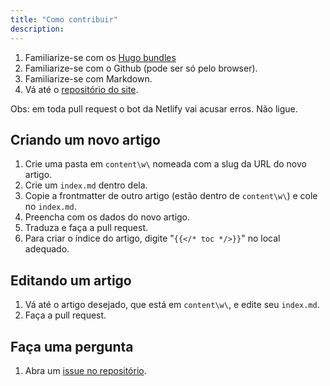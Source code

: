 ```yaml
---
title: "Como contribuir"
description:
---
```

1. Familiarize-se com os [Hugo bundles](https://www.ii.com/hugo-bundles/)
2. Familiarize-se com o Github (pode ser só pelo browser).
3. Familiarize-se com Markdown.
4. Vá até o [repositório do site](https://github.com/aUnuser/Incel-Wiki-Brasil).

Obs: em toda pull request o bot da Netlify vai acusar erros. Não ligue.

## Criando um novo artigo
1. Crie uma pasta em `content\w\` nomeada com a slug da URL do novo artigo.
2. Crie um `index.md` dentro dela.
3. Copie a frontmatter de outro artigo (estão dentro de `content\w\`) e cole no `index.md`.
4. Preencha com os dados do novo artigo.
5. Traduza e faça a pull request.
6. Para criar o índice do artigo, digite "`{{</* toc */>}}`" no local adequado.
   
## Editando um artigo
1. Vá até o artigo desejado, que está em `content\w\`, e edite seu `index.md`.
2. Faça a pull request.

## Faça uma pergunta
1. Abra um [issue no repositório](https://github.com/aUnuser/Incel-Wiki-Brasil/issues).

